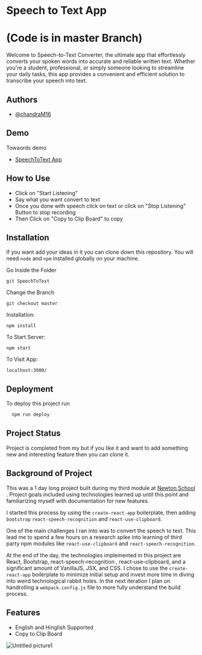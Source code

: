 # Speech to Text App 
# (Code is in master Branch)

Welcome to Speech-to-Text Converter, the ultimate app that effortlessly converts your spoken words into accurate and reliable written text. Whether you're a student, professional, or simply someone looking to streamline your daily tasks, this app provides a convenient and efficient solution to transcribe your speech into text.

## Authors

- [@chandraM16](https://www.github.com/chandraM16)

## Demo

Towaords demo

- [SpeechToText App](https://master--warm-alpaca-bb23f3.netlify.app/)

## How to Use
 - Click on "Start Listening" 
 - Say what you want convert to text
 - Once you done with speech click on text or click on "Stop Listening" Button to stop recording 
 - Then Click on "Copy to Clip Board" to copy 

## Installation

If you want add your ideas in it you can clone down this repository. You will need `node` and `npm` installed globally on your machine.

Go Inside the Folder

`git SpeechToText`

Change the Branch

`git checkout master`

Installation:

`npm install`

To Start Server:

`npm start`

To Visit App:

`localhost:3000/`

## Deployment

To deploy this project run

```bash
  npm run deploy
```

## Project Status

Project is completed from my but if you like it and want to add something new and interesting feature then you can clone it.

## Background of Project

This was a 1 day long project built during my third module at [Newton School](https://www.newtonschool.co/courses/professional-certificate-course-in-full-stack-development) . Project goals included using technologies learned up until this point and familiarizing myself with documentation for new features.

I started this process by using the `create-react-app` boilerplate, then adding `bootstrap` `react-speech-recognition` and `react-use-clipboard`.

One of the main challenges I ran into was to convert the speech to text. This lead me to spend a few hours on a research spike into learning of third party npm modules like `react-use-clipboard` and `react-speech-recognition`.

At the end of the day, the technologies implemented in this project are React, Bootstrap, react-speech-recognition , react-use-clipboard, and a significant amount of VanillaJS, JSX, and CSS. I chose to use the `create-react-app` boilerplate to minimize initial setup and invest more time in diving into weird technological rabbit holes. In the next iteration I plan on handrolling a `webpack.config.js` file to more fully understand the build process.

## Features

- English and Hinglish Supported
- Copy to Clip Board

![Untitled picture1](https://github.com/chandraM16/SpeechToText/assets/106267404/ad3e8438-6d2a-4b5b-bba5-dc1edfe25e63)




